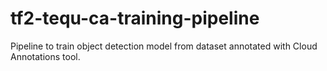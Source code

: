 # tf2-tequ-ca-training-pipeline
Pipeline to train object detection model from dataset annotated with Cloud Annotations tool. 

